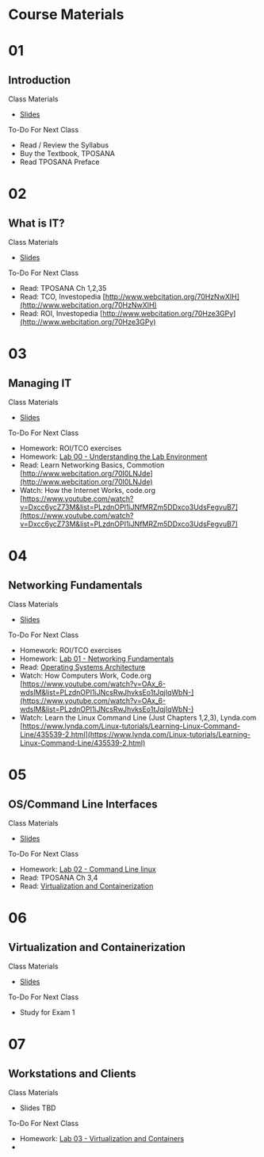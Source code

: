 # Course Materials

# 01
## Introduction

Class Materials

- [Slides](/content/01-introduction-to-course.pptx)

To-Do For Next Class

- Read / Review the Syllabus
- Buy the Textbook, TPOSANA 
- Read TPOSANA Preface

# 02
## What is IT?

Class Materials

- [Slides](/content/02-what-is-it.pptx)

To-Do For Next Class

- Read: TPOSANA Ch 1,2,35
- Read: TCO, Investopedia [http://www.webcitation.org/70HzNwXIH](http://www.webcitation.org/70HzNwXIH)
- Read: ROI, Investopedia [http://www.webcitation.org/70Hze3GPy](http://www.webcitation.org/70Hze3GPy) 


# 03 
## Managing IT

Class Materials

- [Slides](/content/03-managing-it.pptx)

To-Do For Next Class

- Homework: ROI/TCO exercises
- Homework: [Lab 00 - Understanding the Lab Environment](labs/00.md)
- Read: Learn Networking Basics, Commotion [http://www.webcitation.org/70I0LNJde](http://www.webcitation.org/70I0LNJde)
- Watch: How the Internet Works, code.org [https://www.youtube.com/watch?v=Dxcc6ycZ73M&list=PLzdnOPI1iJNfMRZm5DDxco3UdsFegvuB7](https://www.youtube.com/watch?v=Dxcc6ycZ73M&list=PLzdnOPI1iJNfMRZm5DDxco3UdsFegvuB7)

# 04 
## Networking Fundamentals

Class Materials

- [Slides](/content/04-networking-fundamentals.pptx)

To-Do For Next Class

- Homework: ROI/TCO exercises
- Homework: [Lab 01 - Networking Fundamentals](labs/01.md)
- Read: [Operating Systems Architecture](/content/reading-05-operating-systems-architecture.pdf)
- Watch: How Computers Work, Code.org [https://www.youtube.com/watch?v=OAx_6-wdslM&list=PLzdnOPI1iJNcsRwJhvksEo1tJqjIqWbN-](https://www.youtube.com/watch?v=OAx_6-wdslM&list=PLzdnOPI1iJNcsRwJhvksEo1tJqjIqWbN-)
- Watch: Learn the Linux Command Line (Just Chapters 1,2,3), Lynda.com [https://www.lynda.com/Linux-tutorials/Learning-Linux-Command-Line/435539-2.html](https://www.lynda.com/Linux-tutorials/Learning-Linux-Command-Line/435539-2.html) 


# 05 
## OS/Command Line Interfaces

Class Materials

- [Slides](/content/05-os-command-line-interfaces.pptx)

To-Do For Next Class

- Homework: [Lab 02 - Command Line linux](labs/02.md) 
- Read: TPOSANA Ch 3,4 
- Read: [Virtualization and Containerization](/content/reading-06-virtualization-containerization.pdf)


# 06 
## Virtualization and Containerization

Class Materials

- [Slides](/content/06-virtualization-and-containerization.pptx)

To-Do For Next Class

- Study for Exam 1

# 07 
## Workstations and Clients

Class Materials 

- Slides TBD

To-Do For Next Class

- Homework: [Lab 03 - Virtualization and Containers](labs/03.md)
- 